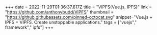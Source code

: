 +++
date = 2022-11-29T01:36:37.817Z
title = "VIPFS(Vue.js, IPFS)"
link = "https://github.com/anthonybudd/VIPFS"
thumbnail = "https://github.githubassets.com/pinned-octocat.svg"
snippet="Vue.js + IPFS = VIPFS. Create unstoppable applications."
tags = ["vuejs"," framework"," ipfs"]
+++
